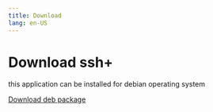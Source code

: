 ```yaml
---
title: Download
lang: en-US
---
```


# Download ssh+

this application can be installed for debian operating system

[Download deb package](download.md)


